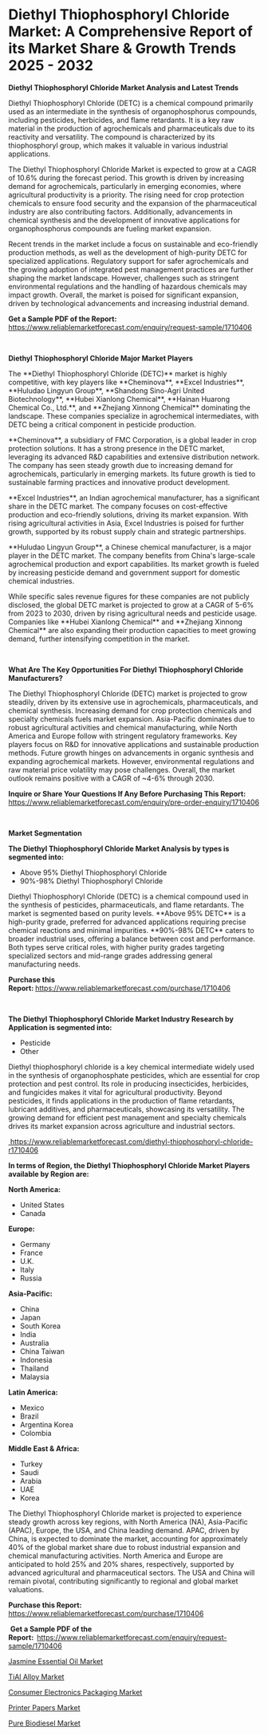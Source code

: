 <p><h1>Diethyl Thiophosphoryl Chloride Market: A Comprehensive Report of its Market Share & Growth Trends 2025 - 2032</h1></p><p><strong>Diethyl Thiophosphoryl Chloride Market Analysis and Latest Trends</strong></p>
<p><p>Diethyl Thiophosphoryl Chloride (DETC) is a chemical compound primarily used as an intermediate in the synthesis of organophosphorus compounds, including pesticides, herbicides, and flame retardants. It is a key raw material in the production of agrochemicals and pharmaceuticals due to its reactivity and versatility. The compound is characterized by its thiophosphoryl group, which makes it valuable in various industrial applications.</p><p>The Diethyl Thiophosphoryl Chloride Market is expected to grow at a CAGR of 10.6% during the forecast period. This growth is driven by increasing demand for agrochemicals, particularly in emerging economies, where agricultural productivity is a priority. The rising need for crop protection chemicals to ensure food security and the expansion of the pharmaceutical industry are also contributing factors. Additionally, advancements in chemical synthesis and the development of innovative applications for organophosphorus compounds are fueling market expansion.</p><p>Recent trends in the market include a focus on sustainable and eco-friendly production methods, as well as the development of high-purity DETC for specialized applications. Regulatory support for safer agrochemicals and the growing adoption of integrated pest management practices are further shaping the market landscape. However, challenges such as stringent environmental regulations and the handling of hazardous chemicals may impact growth. Overall, the market is poised for significant expansion, driven by technological advancements and increasing industrial demand.</p></p>
<p><strong>Get a Sample PDF of the Report:&nbsp;</strong> <a href="https://www.reliablemarketforecast.com/enquiry/request-sample/1710406?utm_campaign=1169&utm_medium=2&utm_source=Github&utm_content=ia&utm_term=26012025&utm_id=diethyl-thiophosphoryl-chloride">https://www.reliablemarketforecast.com/enquiry/request-sample/1710406</a></p>
<p>&nbsp;</p>
<p><strong>Diethyl Thiophosphoryl Chloride Major Market Players</strong></p>
<p><p>The **Diethyl Thiophosphoryl Chloride (DETC)** market is highly competitive, with key players like **Cheminova**, **Excel Industries**, **Huludao Lingyun Group**, **Shandong Sino-Agri United Biotechnology**, **Hubei Xianlong Chemical**, **Hainan Huarong Chemical Co., Ltd.**, and **Zhejiang Xinnong Chemical** dominating the landscape. These companies specialize in agrochemical intermediates, with DETC being a critical component in pesticide production.</p><p>**Cheminova**, a subsidiary of FMC Corporation, is a global leader in crop protection solutions. It has a strong presence in the DETC market, leveraging its advanced R&D capabilities and extensive distribution network. The company has seen steady growth due to increasing demand for agrochemicals, particularly in emerging markets. Its future growth is tied to sustainable farming practices and innovative product development.</p><p>**Excel Industries**, an Indian agrochemical manufacturer, has a significant share in the DETC market. The company focuses on cost-effective production and eco-friendly solutions, driving its market expansion. With rising agricultural activities in Asia, Excel Industries is poised for further growth, supported by its robust supply chain and strategic partnerships.</p><p>**Huludao Lingyun Group**, a Chinese chemical manufacturer, is a major player in the DETC market. The company benefits from China's large-scale agrochemical production and export capabilities. Its market growth is fueled by increasing pesticide demand and government support for domestic chemical industries.</p><p>While specific sales revenue figures for these companies are not publicly disclosed, the global DETC market is projected to grow at a CAGR of 5-6% from 2023 to 2030, driven by rising agricultural needs and pesticide usage. Companies like **Hubei Xianlong Chemical** and **Zhejiang Xinnong Chemical** are also expanding their production capacities to meet growing demand, further intensifying competition in the market.</p></p>
<p>&nbsp;</p>
<p><strong>What Are The Key Opportunities For Diethyl Thiophosphoryl Chloride Manufacturers?</strong></p>
<p><p>The Diethyl Thiophosphoryl Chloride (DETC) market is projected to grow steadily, driven by its extensive use in agrochemicals, pharmaceuticals, and chemical synthesis. Increasing demand for crop protection chemicals and specialty chemicals fuels market expansion. Asia-Pacific dominates due to robust agricultural activities and chemical manufacturing, while North America and Europe follow with stringent regulatory frameworks. Key players focus on R&D for innovative applications and sustainable production methods. Future growth hinges on advancements in organic synthesis and expanding agrochemical markets. However, environmental regulations and raw material price volatility may pose challenges. Overall, the market outlook remains positive with a CAGR of ~4-6% through 2030.</p></p>
<p><strong>Inquire or Share Your Questions If Any Before Purchasing This Report:</strong> <a href="https://www.reliablemarketforecast.com/enquiry/pre-order-enquiry/1710406?utm_campaign=1169&utm_medium=2&utm_source=Github&utm_content=ia&utm_term=26012025&utm_id=diethyl-thiophosphoryl-chloride">https://www.reliablemarketforecast.com/enquiry/pre-order-enquiry/1710406</a></p>
<p>&nbsp;</p>
<p><strong>Market Segmentation</strong></p>
<p><strong>The Diethyl Thiophosphoryl Chloride Market Analysis by types is segmented into:</strong></p>
<p><ul><li>Above 95% Diethyl Thiophosphoryl Chloride</li><li>90%-98% Diethyl Thiophosphoryl Chloride</li></ul></p>
<p><p>Diethyl Thiophosphoryl Chloride (DETC) is a chemical compound used in the synthesis of pesticides, pharmaceuticals, and flame retardants. The market is segmented based on purity levels. **Above 95% DETC** is a high-purity grade, preferred for advanced applications requiring precise chemical reactions and minimal impurities. **90%-98% DETC** caters to broader industrial uses, offering a balance between cost and performance. Both types serve critical roles, with higher purity grades targeting specialized sectors and mid-range grades addressing general manufacturing needs.</p></p>
<p><strong>Purchase this Report:&nbsp;</strong><a href="https://www.reliablemarketforecast.com/purchase/1710406?utm_campaign=1169&utm_medium=2&utm_source=Github&utm_content=ia&utm_term=26012025&utm_id=diethyl-thiophosphoryl-chloride">https://www.reliablemarketforecast.com/purchase/1710406</a></p>
<p>&nbsp;</p>
<p><strong>The Diethyl Thiophosphoryl Chloride Market Industry Research by Application is segmented into:</strong></p>
<p><ul><li>Pesticide</li><li>Other</li></ul></p>
<p><p>Diethyl thiophosphoryl chloride is a key chemical intermediate widely used in the synthesis of organophosphate pesticides, which are essential for crop protection and pest control. Its role in producing insecticides, herbicides, and fungicides makes it vital for agricultural productivity. Beyond pesticides, it finds applications in the production of flame retardants, lubricant additives, and pharmaceuticals, showcasing its versatility. The growing demand for efficient pest management and specialty chemicals drives its market expansion across agriculture and industrial sectors.</p></p>
<p><a href="https://www.reliablemarketforecast.com/diethyl-thiophosphoryl-chloride-r1710406?utm_campaign=1169&utm_medium=2&utm_source=Github&utm_content=ia&utm_term=26012025&utm_id=diethyl-thiophosphoryl-chloride">&nbsp;https://www.reliablemarketforecast.com/diethyl-thiophosphoryl-chloride-r1710406</a></p>
<p><strong>In terms of Region, the Diethyl Thiophosphoryl Chloride Market Players available by Region are:</strong></p>
<p>
    <p> <strong> North America: </strong>
        <ul>
            <li>United States</li>
            <li>Canada</li>
        </ul>
        </p> 
    <p> <strong> Europe: </strong>
        <ul>
            <li>Germany</li>
            <li>France</li>
            <li>U.K.</li>
            <li>Italy</li>
            <li>Russia</li>
        </ul>
        </p> 
    <p> <strong> Asia-Pacific: </strong>
        <ul>
            <li>China</li>
            <li>Japan</li>
            <li>South Korea</li>
            <li>India</li>
            <li>Australia</li>
            <li>China Taiwan</li>
            <li>Indonesia</li>
            <li>Thailand</li>
            <li>Malaysia</li>
        </ul>
        </p> 
    <p> <strong> Latin America: </strong>
        <ul>
            <li>Mexico</li>
            <li>Brazil</li>
            <li>Argentina Korea</li>
            <li>Colombia</li>
        </ul>
        </p> 
    <p> <strong> Middle East & Africa: </strong>
        <ul>
            <li>Turkey</li>
            <li>Saudi</li>
            <li>Arabia</li>
            <li>UAE</li>
            <li>Korea</li>
        </ul>
    </p>
    </p>
<p><p>The Diethyl Thiophosphoryl Chloride market is projected to experience steady growth across key regions, with North America (NA), Asia-Pacific (APAC), Europe, the USA, and China leading demand. APAC, driven by China, is expected to dominate the market, accounting for approximately 40% of the global market share due to robust industrial expansion and chemical manufacturing activities. North America and Europe are anticipated to hold 25% and 20% shares, respectively, supported by advanced agricultural and pharmaceutical sectors. The USA and China will remain pivotal, contributing significantly to regional and global market valuations.</p></p>
<p><strong>Purchase this Report: </strong><a href="https://www.reliablemarketforecast.com/purchase/1710406?utm_campaign=1169&utm_medium=2&utm_source=Github&utm_content=ia&utm_term=26012025&utm_id=diethyl-thiophosphoryl-chloride">https://www.reliablemarketforecast.com/purchase/1710406</a></p>
<p>&nbsp;<strong>Get a Sample PDF of the Report:&nbsp;&nbsp;</strong><a href="https://www.reliablemarketforecast.com/enquiry/request-sample/1710406?utm_campaign=1169&utm_medium=2&utm_source=Github&utm_content=ia&utm_term=26012025&utm_id=diethyl-thiophosphoryl-chloride">https://www.reliablemarketforecast.com/enquiry/request-sample/1710406</a></p>
<p><strong></strong></p>
<p><p><a href="https://github.com/akrachveslov/Market-Research-Report-List-1/blob/main/jasmine-essential-oil-market.md?utm_campaign=1169&utm_medium=2&utm_source=Github&utm_content=ia&utm_term=26012025&utm_id=diethyl-thiophosphoryl-chloride">Jasmine Essential Oil Market</a></p><p><a href="https://github.com/balapopepi/Market-Research-Report-List-1/blob/main/tial-alloy-market.md?utm_campaign=1169&utm_medium=2&utm_source=Github&utm_content=ia&utm_term=26012025&utm_id=diethyl-thiophosphoryl-chloride">TiAl Alloy Market</a></p><p><a href="https://github.com/tashipmhuiri/Market-Research-Report-List-1/blob/main/consumer-electronics-packaging-market.md?utm_campaign=1169&utm_medium=2&utm_source=Github&utm_content=ia&utm_term=26012025&utm_id=diethyl-thiophosphoryl-chloride">Consumer Electronics Packaging Market</a></p><p><a href="https://github.com/adyawafurber1/Market-Research-Report-List-1/blob/main/printer-papers-market.md?utm_campaign=1169&utm_medium=2&utm_source=Github&utm_content=ia&utm_term=26012025&utm_id=diethyl-thiophosphoryl-chloride">Printer Papers Market</a></p><p><a href="https://github.com/pimanoruman/Market-Research-Report-List-1/blob/main/pure-biodiesel-market.md?utm_campaign=1169&utm_medium=2&utm_source=Github&utm_content=ia&utm_term=26012025&utm_id=diethyl-thiophosphoryl-chloride">Pure Biodiesel Market</a></p></p>